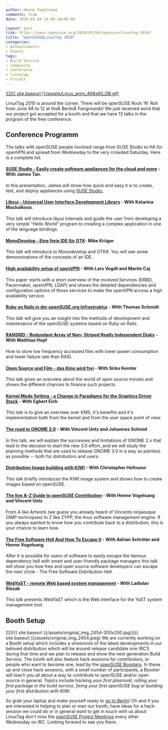 ```yaml
---
author: Henne Vogelsang
comments: true
date: 2010-05-04 14:09:18+00:00

layout: post
link: https://news.opensuse.org/2010/05/04/opensuselinuxtag-2010/
title: "openSUSE@LinuxTag 2010"
categories:
- Announcements
- Events
tags:
- Build Service
- community
- conference
- linuxtag
- Project
---
```



[![]({{ site.baseurl }}/assets/Linux_anim_468x60_GB.gif)](http://www.linuxtag.org)


LinuxTag 2010 is around the corner. There will be openSUSE Rock 'N' Roll from June 9Â to 12 at theÂ BerlinÂ Fairgrounds! We just received word that our project got accepted for a booth and that we have 13 talks in the program of the free conference.



## Conference Programm


The talks with openSUSE people involved range from SUSE Studio to HA for openVPN and spread from Wednesday to the very crowded Saturday. Here is a complete list.



#### [SUSE Studio - Easily create software appliances for the cloud and more](http://www.linuxtag.org/2010/en/program/free-conference/wednesday/details.html?talkid=189) - With James Tan.


In this presentation, James will show how quick and easy it is to create, test, and deploy appliances using [SUSE Studio.](http://www.susestudio.com)



#### [Libyui - Universal User Interface Development Library](http://www.linuxtag.org/2010/en/program/free-conference/wednesday/details.html?talkid=261) - With Katarina Machalkova.


This talk will introduce libyui internals and guide the user from developing a very simple "Hello World" program to creating a complex application in one of the language bindings.



#### [MonoDevelop - Eine freie IDE für GTK](http://www.linuxtag.org/2010/en/program/free-conference/wednesday/details.html?talkid=263)- Mike Krüger


This talk will introduce to Monodevelop and GTK#. You will see some demonstrations of the concepts of an IDE. 



#### [High availability setup of openVPN](http://www.linuxtag.org/2010/en/program/free-conference/wednesday/details.html?talkid=303) - With Lars Vogdt and Martin Caj


This paper starts with a short overview of the involved Services (DRBD, Pacermaker, openVPN, LDAP) and shows the detailed dependencies and configuration options of those services to make the openVPN access a high availability service.



#### [Ruby on Rails in der openSUSE.org Infrastruktur](http://www.linuxtag.org/2010/en/program/free-conference/wednesday/details.html?talkid=361) - With Thomas Schmidt


This talk will give you an insight into the methods of development and maintenance of the openSUSE systems based on Ruby on Rails.



#### [RANSRID - Redundant Array of Non- Striped Really Independent Disks](http://www.linuxtag.org/2010/en/program/free-conference/wednesday/details.html?talkid=367) - With Matthias Hopf


How to store low frequency accessed files with lower power consumption and lower failure rate than RAID.



#### [Open Source und Film - das Kino wird frei](http://www.linuxtag.org/2010/en/program/free-conference/wednesday/details.html?talkid=421) - With Sirko Kemter


This talk gives an overview about the world of open source movies and shows the different chances to finance such projects. 



#### [Kernel Mode Setting - a Change in Paradigms for the Graphics Driver Stack](http://www.linuxtag.org/2010/en/program/free-conference/wednesday/details.html?talkid=403) - With Egbert Eich


This talk is to give an overview over KMS, it's benefits and it's implementation both from the kernel and from the user space point of view.



#### [The road to GNOME 3.0](http://www.linuxtag.org/2010/en/program/free-conference/wednesday/details.html?talkid=443) - With Vincent Untz and Johannes Schmid


In this talk, we will explain the successes and limitations of GNOME 2.x that lead to the decision to start the new 3.0 effort, and we will study the planning methods that are used to release GNOME 3.0 in a way as painless as possible -- both for distributors and users.



#### [Distribution Image building with KIWI](http://www.linuxtag.org/2010/en/program/free-conference/wednesday/details.html?talkid=461) - With Christopher Hofmann


This talk briefly introduces the KIWI image system and shows how to create images based on openSUSE. 



#### [The live A-Z Guide to openSUSE Contribution](http://www.linuxtag.org/2010/en/program/free-conference/wednesday/details.html?talkid=464) - With Henne Vogelsang and Vincent Untz


From A like Artwork (we guess you already heard of Vincents ninjaesque GIMP techniques) to Z like ZYPP, the linux software management engine. If you always wanted to know how you contribute back to a distribution, this is your chance to learn how.



#### [The Free Software Hell And How To Escape It](http://www.linuxtag.org/2010/en/program/free-conference/wednesday/details.html?talkid=467) - With Adrian Schröter and Henne Vogelsang


After it is possible for users of software to easily escape the famous dependency hell with smart and user-friendly package managers this talk will show you how free and open source software developers can escape the next circle - The Free Software Distribution Hell.



#### [WebYaST - remote Web based system management](http://www.linuxtag.org/2010/en/program/free-conference/wednesday/details.html?talkid=468) - With Ladislav Slezak


This talk presents WebYaST which is the Web interface for the YaST system management tool.



## Booth Setup


[![]({{ site.baseurl }}/assets/original_img_2454-300x200.jpg)]({{ site.baseurl }}/assets/original_img_2454.jpeg)
We are currently working on a Booth setup which includes a showroom of the latest developments in our beloved distribution which will be around release candidate one (RC1) during that time and we plan to release and show the next generation Build Service. The booth will also feature hack sessions for contributors, or people who want to become one, lead by the [openSUSE Boosters](http://en.opensuse.org/Boosters_Team). In these up and close hack sessions, with a small number of participants, a Booster will teach you all about a way to contribute to openSUSE and/or open source in general.  Topics include _hacking your first plasmoid_, _rolling your first package in the build service_, _fixing your first openSUSE bug_ or _building your first distribution with KIWI_.

So grab your laptop and make yourself ready to [go to Berlin](http://www.linuxtag.org/2010/en/visitors/travel-information.html)! Oh and if you are interested in helping to plan or man our booth, have ideas for a hack-session we could do or in general want to get in touch with us about LinuxTag don't miss the [openSUSE Project Meetings](http://en.opensuse.org/Meetings/Project) every other Wednesday on IRC. Looking forward to see you there.		

